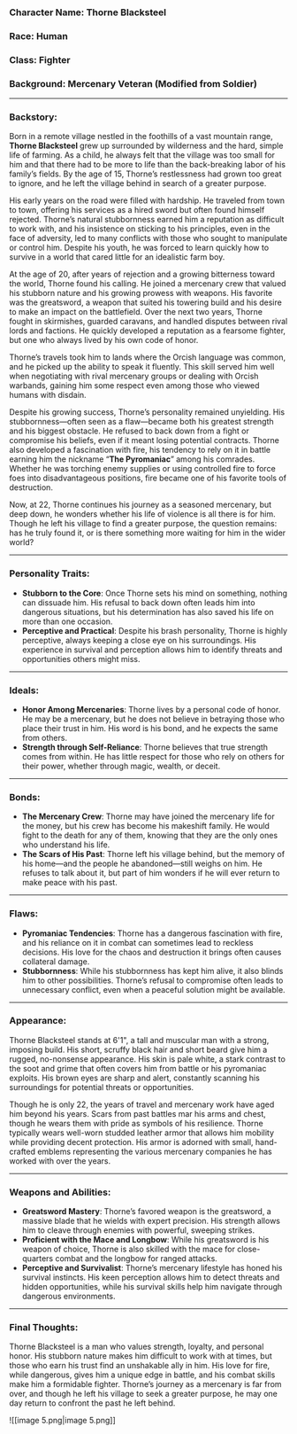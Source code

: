 ### **Character Name**: Thorne Blacksteel

### **Race**: Human

### **Class**: Fighter

### **Background**: Mercenary Veteran (Modified from Soldier)

---

### **Backstory**:

Born in a remote village nestled in the foothills of a vast mountain range, **Thorne Blacksteel** grew up surrounded by wilderness and the hard, simple life of farming. As a child, he always felt that the village was too small for him and that there had to be more to life than the back-breaking labor of his family’s fields. By the age of 15, Thorne’s restlessness had grown too great to ignore, and he left the village behind in search of a greater purpose.

His early years on the road were filled with hardship. He traveled from town to town, offering his services as a hired sword but often found himself rejected. Thorne’s natural stubbornness earned him a reputation as difficult to work with, and his insistence on sticking to his principles, even in the face of adversity, led to many conflicts with those who sought to manipulate or control him. Despite his youth, he was forced to learn quickly how to survive in a world that cared little for an idealistic farm boy.

At the age of 20, after years of rejection and a growing bitterness toward the world, Thorne found his calling. He joined a mercenary crew that valued his stubborn nature and his growing prowess with weapons. His favorite was the greatsword, a weapon that suited his towering build and his desire to make an impact on the battlefield. Over the next two years, Thorne fought in skirmishes, guarded caravans, and handled disputes between rival lords and factions. He quickly developed a reputation as a fearsome fighter, but one who always lived by his own code of honor.

Thorne’s travels took him to lands where the Orcish language was common, and he picked up the ability to speak it fluently. This skill served him well when negotiating with rival mercenary groups or dealing with Orcish warbands, gaining him some respect even among those who viewed humans with disdain.

Despite his growing success, Thorne’s personality remained unyielding. His stubbornness—often seen as a flaw—became both his greatest strength and his biggest obstacle. He refused to back down from a fight or compromise his beliefs, even if it meant losing potential contracts. Thorne also developed a fascination with fire, his tendency to rely on it in battle earning him the nickname “**The Pyromaniac**” among his comrades. Whether he was torching enemy supplies or using controlled fire to force foes into disadvantageous positions, fire became one of his favorite tools of destruction.

Now, at 22, Thorne continues his journey as a seasoned mercenary, but deep down, he wonders whether his life of violence is all there is for him. Though he left his village to find a greater purpose, the question remains: has he truly found it, or is there something more waiting for him in the wider world?

---

### **Personality Traits**:

- **Stubborn to the Core**: Once Thorne sets his mind on something, nothing can dissuade him. His refusal to back down often leads him into dangerous situations, but his determination has also saved his life on more than one occasion.
- **Perceptive and Practical**: Despite his brash personality, Thorne is highly perceptive, always keeping a close eye on his surroundings. His experience in survival and perception allows him to identify threats and opportunities others might miss.

---

### **Ideals**:

- **Honor Among Mercenaries**: Thorne lives by a personal code of honor. He may be a mercenary, but he does not believe in betraying those who place their trust in him. His word is his bond, and he expects the same from others.
- **Strength through Self-Reliance**: Thorne believes that true strength comes from within. He has little respect for those who rely on others for their power, whether through magic, wealth, or deceit.

---

### **Bonds**:

- **The Mercenary Crew**: Thorne may have joined the mercenary life for the money, but his crew has become his makeshift family. He would fight to the death for any of them, knowing that they are the only ones who understand his life.
- **The Scars of His Past**: Thorne left his village behind, but the memory of his home—and the people he abandoned—still weighs on him. He refuses to talk about it, but part of him wonders if he will ever return to make peace with his past.

---

### **Flaws**:

- **Pyromaniac Tendencies**: Thorne has a dangerous fascination with fire, and his reliance on it in combat can sometimes lead to reckless decisions. His love for the chaos and destruction it brings often causes collateral damage.
- **Stubbornness**: While his stubbornness has kept him alive, it also blinds him to other possibilities. Thorne’s refusal to compromise often leads to unnecessary conflict, even when a peaceful solution might be available.

---

### **Appearance**:

Thorne Blacksteel stands at 6'1", a tall and muscular man with a strong, imposing build. His short, scruffy black hair and short beard give him a rugged, no-nonsense appearance. His skin is pale white, a stark contrast to the soot and grime that often covers him from battle or his pyromaniac exploits. His brown eyes are sharp and alert, constantly scanning his surroundings for potential threats or opportunities.

Though he is only 22, the years of travel and mercenary work have aged him beyond his years. Scars from past battles mar his arms and chest, though he wears them with pride as symbols of his resilience. Thorne typically wears well-worn studded leather armor that allows him mobility while providing decent protection. His armor is adorned with small, hand-crafted emblems representing the various mercenary companies he has worked with over the years.

---

### **Weapons and Abilities**:

- **Greatsword Mastery**: Thorne’s favored weapon is the greatsword, a massive blade that he wields with expert precision. His strength allows him to cleave through enemies with powerful, sweeping strikes.
- **Proficient with the Mace and Longbow**: While his greatsword is his weapon of choice, Thorne is also skilled with the mace for close-quarters combat and the longbow for ranged attacks.
- **Perceptive and Survivalist**: Thorne’s mercenary lifestyle has honed his survival instincts. His keen perception allows him to detect threats and hidden opportunities, while his survival skills help him navigate through dangerous environments.

---

### **Final Thoughts**:

Thorne Blacksteel is a man who values strength, loyalty, and personal honor. His stubborn nature makes him difficult to work with at times, but those who earn his trust find an unshakable ally in him. His love for fire, while dangerous, gives him a unique edge in battle, and his combat skills make him a formidable fighter. Thorne’s journey as a mercenary is far from over, and though he left his village to seek a greater purpose, he may one day return to confront the past he left behind.

![[image 5.png|image 5.png]]